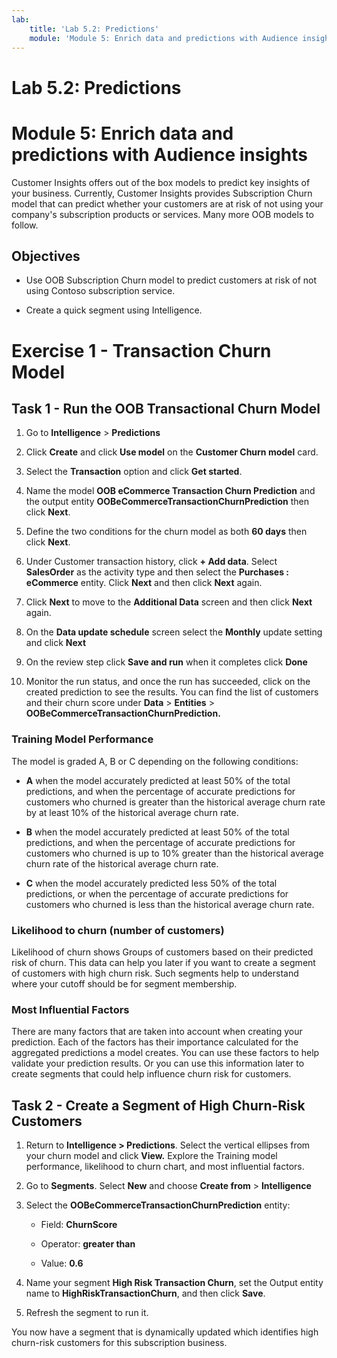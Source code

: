 ```yaml
---
lab:
    title: 'Lab 5.2: Predictions'
    module: 'Module 5: Enrich data and predictions with Audience insights'
---
```


# Lab 5.2: Predictions
# Module 5: Enrich data and predictions with Audience insights

Customer Insights offers out of the box models to predict key insights of your business. Currently, Customer Insights provides Subscription Churn model that can predict whether your customers are at risk of not using your company's subscription products or services. Many more OOB models to follow.

## Objectives

- Use OOB Subscription Churn model to predict customers at risk of not using Contoso subscription service.

- Create a quick segment using Intelligence.

# Exercise 1 - Transaction Churn Model

## Task 1 - Run the OOB Transactional Churn Model

1. Go to **Intelligence** > **Predictions**

2. Click **Create** and click **Use model** on the **Customer Churn model** card.

3. Select the **Transaction** option and click **Get started**.

4. Name the model **OOB eCommerce Transaction Churn Prediction** and the output entity **OOBeCommerceTransactionChurnPrediction** then click **Next**.

5. Define the two conditions for the churn model as both **60 days** then click **Next**.

6. Under Customer transaction history, click **+ Add data**. Select **SalesOrder** as the activity type and then select the **Purchases : eCommerce** entity. Click **Next** and then click **Next** again.

9. Click **Next** to move to the **Additional Data** screen and then click **Next** again.

10. On the **Data update schedule** screen select the **Monthly** update setting and click **Next**

11. On the review step click **Save and run** when it completes click **Done**

12. Monitor the run status, and once the run has succeeded, click on the created prediction to see the results. You can find the list of customers and their churn score under **Data** > **Entities** > **OOBeCommerceTransactionChurnPrediction.** 

### Training Model Performance

The model is graded A, B or C depending on the following conditions:

- **A** when the model accurately predicted at least 50% of the total predictions, and when the percentage of accurate predictions for customers who churned is greater than the historical average churn rate by at least 10% of the historical average churn rate.

- **B** when the model accurately predicted at least 50% of the total predictions, and when the percentage of accurate predictions for customers who churned is up to 10% greater than the historical average churn rate of the historical average churn rate.

- **C** when the model accurately predicted less 50% of the total predictions, or when the percentage of accurate predictions for customers who churned is less than the historical average churn rate.

### Likelihood to churn (number of customers)

Likelihood of churn shows Groups of customers based on their predicted risk of churn. This data can help you later if you want to create a segment of customers with high churn risk. Such segments help to understand where your cutoff should be for segment membership.

### Most Influential Factors

There are many factors that are taken into account when creating your prediction. Each of the factors has their importance calculated for the aggregated predictions a model creates. You can use these factors to help validate your prediction results. Or you can use this information later to create segments that could help influence churn risk for customers.

## Task 2 - Create a Segment of High Churn-Risk Customers

1. Return to **Intelligence > Predictions**. Select the vertical ellipses from your churn model and click **View.** Explore the Training model performance, likelihood to churn chart, and most influential factors.

3. Go to **Segments**. Select **New** and choose **Create from** > **Intelligence**

2. Select the **OOBeCommerceTransactionChurnPrediction** entity:

	- Field: **ChurnScore**

	- Operator: **greater than**

	- Value: **0.6**

3. Name your segment **High Risk Transaction Churn**, set the Output entity name to **HighRiskTransactionChurn**, and then click **Save**.

4. Refresh the segment to run it.

You now have a segment that is dynamically updated which identifies high churn-risk customers for this subscription business.

